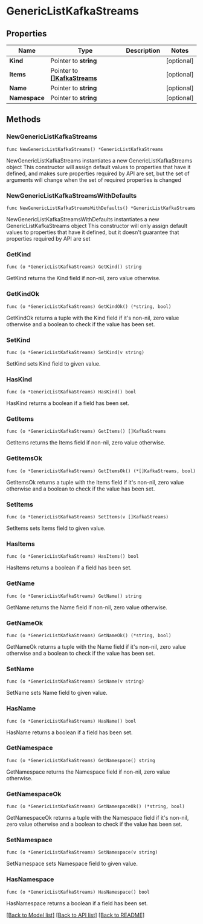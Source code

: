 # GenericListKafkaStreams

## Properties

Name | Type | Description | Notes
------------ | ------------- | ------------- | -------------
**Kind** | Pointer to **string** |  | [optional] 
**Items** | Pointer to [**[]KafkaStreams**](KafkaStreams.md) |  | [optional] 
**Name** | Pointer to **string** |  | [optional] 
**Namespace** | Pointer to **string** |  | [optional] 

## Methods

### NewGenericListKafkaStreams

`func NewGenericListKafkaStreams() *GenericListKafkaStreams`

NewGenericListKafkaStreams instantiates a new GenericListKafkaStreams object
This constructor will assign default values to properties that have it defined,
and makes sure properties required by API are set, but the set of arguments
will change when the set of required properties is changed

### NewGenericListKafkaStreamsWithDefaults

`func NewGenericListKafkaStreamsWithDefaults() *GenericListKafkaStreams`

NewGenericListKafkaStreamsWithDefaults instantiates a new GenericListKafkaStreams object
This constructor will only assign default values to properties that have it defined,
but it doesn't guarantee that properties required by API are set

### GetKind

`func (o *GenericListKafkaStreams) GetKind() string`

GetKind returns the Kind field if non-nil, zero value otherwise.

### GetKindOk

`func (o *GenericListKafkaStreams) GetKindOk() (*string, bool)`

GetKindOk returns a tuple with the Kind field if it's non-nil, zero value otherwise
and a boolean to check if the value has been set.

### SetKind

`func (o *GenericListKafkaStreams) SetKind(v string)`

SetKind sets Kind field to given value.

### HasKind

`func (o *GenericListKafkaStreams) HasKind() bool`

HasKind returns a boolean if a field has been set.

### GetItems

`func (o *GenericListKafkaStreams) GetItems() []KafkaStreams`

GetItems returns the Items field if non-nil, zero value otherwise.

### GetItemsOk

`func (o *GenericListKafkaStreams) GetItemsOk() (*[]KafkaStreams, bool)`

GetItemsOk returns a tuple with the Items field if it's non-nil, zero value otherwise
and a boolean to check if the value has been set.

### SetItems

`func (o *GenericListKafkaStreams) SetItems(v []KafkaStreams)`

SetItems sets Items field to given value.

### HasItems

`func (o *GenericListKafkaStreams) HasItems() bool`

HasItems returns a boolean if a field has been set.

### GetName

`func (o *GenericListKafkaStreams) GetName() string`

GetName returns the Name field if non-nil, zero value otherwise.

### GetNameOk

`func (o *GenericListKafkaStreams) GetNameOk() (*string, bool)`

GetNameOk returns a tuple with the Name field if it's non-nil, zero value otherwise
and a boolean to check if the value has been set.

### SetName

`func (o *GenericListKafkaStreams) SetName(v string)`

SetName sets Name field to given value.

### HasName

`func (o *GenericListKafkaStreams) HasName() bool`

HasName returns a boolean if a field has been set.

### GetNamespace

`func (o *GenericListKafkaStreams) GetNamespace() string`

GetNamespace returns the Namespace field if non-nil, zero value otherwise.

### GetNamespaceOk

`func (o *GenericListKafkaStreams) GetNamespaceOk() (*string, bool)`

GetNamespaceOk returns a tuple with the Namespace field if it's non-nil, zero value otherwise
and a boolean to check if the value has been set.

### SetNamespace

`func (o *GenericListKafkaStreams) SetNamespace(v string)`

SetNamespace sets Namespace field to given value.

### HasNamespace

`func (o *GenericListKafkaStreams) HasNamespace() bool`

HasNamespace returns a boolean if a field has been set.


[[Back to Model list]](../README.md#documentation-for-models) [[Back to API list]](../README.md#documentation-for-api-endpoints) [[Back to README]](../README.md)


